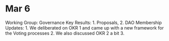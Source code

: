 # Mar 6

Working Group: Governance
Key Results: 1. Proposals, 2. DAO Membership
Updates: 1. We deliberated on OKR 1 and came up with a new framework for the Voting processes
2. We also discussed OKR 2 a bit
3.